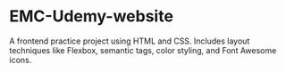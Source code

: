 # EMC-Udemy-website
A frontend practice project using HTML and CSS. Includes layout techniques like Flexbox, semantic tags, color styling, and Font Awesome icons.
